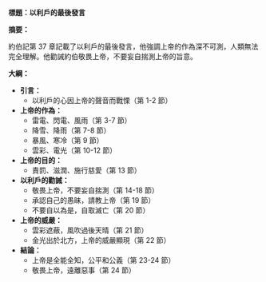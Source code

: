 **標題：以利戶的最後發言**

**摘要：**

約伯記第 37 章記載了以利戶的最後發言，他強調上帝的作為深不可測，人類無法完全理解。他勸誡約伯敬畏上帝，不要妄自揣測上帝的旨意。

**大綱：**

* **引言：**
    * 以利戶的心因上帝的聲音而戰慄（第 1-2 節）
* **上帝的作為：**
    * 雷電、閃電、風雨（第 3-7 節）
    * 降雪、降雨（第 7-8 節）
    * 暴風、寒冷（第 9 節）
    * 雲彩、電光（第 10-12 節）
* **上帝的目的：**
    * 責罰、滋潤、施行慈愛（第 13 節）
* **以利戶的勸誡：**
    * 敬畏上帝，不要妄自揣測（第 14-18 節）
    * 承認自己的愚昧，請教上帝（第 19 節）
    * 不要自以為是，自取滅亡（第 20 節）
* **上帝的威嚴：**
    * 雲彩遮蔽，風吹過後天晴（第 21 節）
    * 金光出於北方，上帝的威嚴顯現（第 22 節）
* **結論：**
    * 上帝是全能全知，公平和公義（第 23-24 節）
    * 敬畏上帝，遠離惡事（第 24 節）